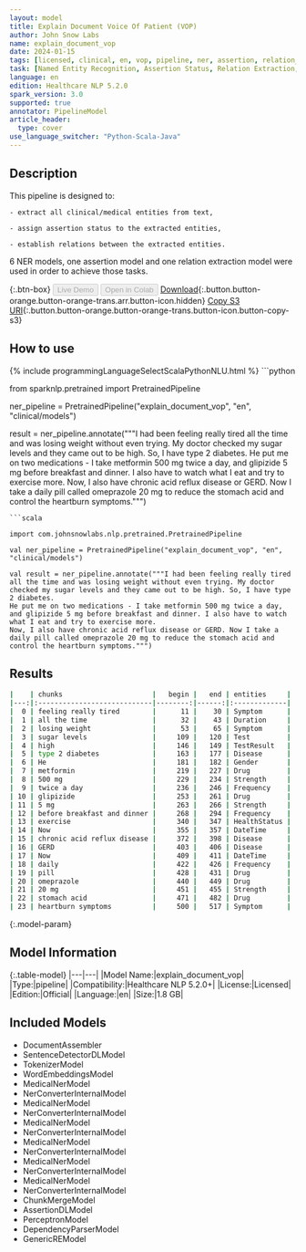```yaml
---
layout: model
title: Explain Document Voice Of Patient (VOP)
author: John Snow Labs
name: explain_document_vop
date: 2024-01-15
tags: [licensed, clinical, en, vop, pipeline, ner, assertion, relation_extraction]
task: [Named Entity Recognition, Assertion Status, Relation Extraction, Pipeline Healthcare]
language: en
edition: Healthcare NLP 5.2.0
spark_version: 3.0
supported: true
annotator: PipelineModel
article_header:
  type: cover
use_language_switcher: "Python-Scala-Java"
---
```


## Description

This pipeline is designed to:

    - extract all clinical/medical entities from text,

    - assign assertion status to the extracted entities,

    - establish relations between the extracted entities.

6 NER models, one assertion model and one relation extraction model were used in order to achieve those tasks.

{:.btn-box}
<button class="button button-orange" disabled>Live Demo</button>
<button class="button button-orange" disabled>Open in Colab</button>
[Download](https://s3.amazonaws.com/auxdata.johnsnowlabs.com/clinical/models/explain_document_vop_en_5.2.0_3.0_1705351698242.zip){:.button.button-orange.button-orange-trans.arr.button-icon.hidden}
[Copy S3 URI](s3://auxdata.johnsnowlabs.com/clinical/models/explain_document_vop_en_5.2.0_3.0_1705351698242.zip){:.button.button-orange.button-orange-trans.button-icon.button-copy-s3}

## How to use



<div class="tabs-box" markdown="1">
{% include programmingLanguageSelectScalaPythonNLU.html %}
```python

from sparknlp.pretrained import PretrainedPipeline

ner_pipeline = PretrainedPipeline("explain_document_vop", "en", "clinical/models")

result = ner_pipeline.annotate("""I had been feeling really tired all the time and was losing weight without even trying. My doctor checked my sugar levels and they came out to be high. So, I have type 2 diabetes. 
He put me on two medications - I take metformin 500 mg twice a day, and glipizide 5 mg before breakfast and dinner. I also have to watch what I eat and try to exercise more.
Now, I also have chronic acid reflux disease or GERD. Now I take a daily pill called omeprazole 20 mg to reduce the stomach acid and control the heartburn symptoms.""")

```
```scala

import com.johnsnowlabs.nlp.pretrained.PretrainedPipeline

val ner_pipeline = PretrainedPipeline("explain_document_vop", "en", "clinical/models")

val result = ner_pipeline.annotate("""I had been feeling really tired all the time and was losing weight without even trying. My doctor checked my sugar levels and they came out to be high. So, I have type 2 diabetes. 
He put me on two medications - I take metformin 500 mg twice a day, and glipizide 5 mg before breakfast and dinner. I also have to watch what I eat and try to exercise more.
Now, I also have chronic acid reflux disease or GERD. Now I take a daily pill called omeprazole 20 mg to reduce the stomach acid and control the heartburn symptoms.""")

```
</div>

## Results

```bash
|    | chunks                      |   begin |   end | entities     |
|---:|:----------------------------|--------:|------:|:-------------|
|  0 | feeling really tired        |      11 |    30 | Symptom      |
|  1 | all the time                |      32 |    43 | Duration     |
|  2 | losing weight               |      53 |    65 | Symptom      |
|  3 | sugar levels                |     109 |   120 | Test         |
|  4 | high                        |     146 |   149 | TestResult   |
|  5 | type 2 diabetes             |     163 |   177 | Disease      |
|  6 | He                          |     181 |   182 | Gender       |
|  7 | metformin                   |     219 |   227 | Drug         |
|  8 | 500 mg                      |     229 |   234 | Strength     |
|  9 | twice a day                 |     236 |   246 | Frequency    |
| 10 | glipizide                   |     253 |   261 | Drug         |
| 11 | 5 mg                        |     263 |   266 | Strength     |
| 12 | before breakfast and dinner |     268 |   294 | Frequency    |
| 13 | exercise                    |     340 |   347 | HealthStatus |
| 14 | Now                         |     355 |   357 | DateTime     |
| 15 | chronic acid reflux disease |     372 |   398 | Disease      |
| 16 | GERD                        |     403 |   406 | Disease      |
| 17 | Now                         |     409 |   411 | DateTime     |
| 18 | daily                       |     422 |   426 | Frequency    |
| 19 | pill                        |     428 |   431 | Drug         |
| 20 | omeprazole                  |     440 |   449 | Drug         |
| 21 | 20 mg                       |     451 |   455 | Strength     |
| 22 | stomach acid                |     471 |   482 | Drug         |
| 23 | heartburn symptoms          |     500 |   517 | Symptom      |
```

{:.model-param}
## Model Information

{:.table-model}
|---|---|
|Model Name:|explain_document_vop|
|Type:|pipeline|
|Compatibility:|Healthcare NLP 5.2.0+|
|License:|Licensed|
|Edition:|Official|
|Language:|en|
|Size:|1.8 GB|

## Included Models

- DocumentAssembler
- SentenceDetectorDLModel
- TokenizerModel
- WordEmbeddingsModel
- MedicalNerModel
- NerConverterInternalModel
- MedicalNerModel
- NerConverterInternalModel
- MedicalNerModel
- NerConverterInternalModel
- MedicalNerModel
- NerConverterInternalModel
- MedicalNerModel
- NerConverterInternalModel
- MedicalNerModel
- NerConverterInternalModel
- ChunkMergeModel
- AssertionDLModel
- PerceptronModel
- DependencyParserModel
- GenericREModel